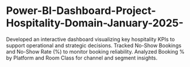 # Power-BI-Dashboard-Project-Hospitality-Domain-January-2025-
Developed an interactive dashboard visualizing key hospitality KPIs to support operational and       strategic decisions.       Tracked No-Show Bookings and No-Show Rate (%) to monitor booking reliability.  Analyzed Booking % by Platform and Room Class for channel and segment insights.
